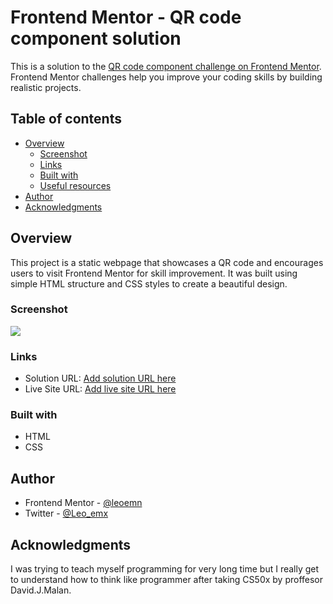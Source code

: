 # Frontend Mentor - QR code component solution

This is a solution to the [QR code component challenge on Frontend Mentor](https://www.frontendmentor.io/challenges/qr-code-component-iux_sIO_H). Frontend Mentor challenges help you improve your coding skills by building realistic projects. 

## Table of contents

- [Overview](#overview)
  - [Screenshot](#screenshot)
  - [Links](#links)
  - [Built with](#built-with)
  - [Useful resources](#useful-resources)
- [Author](#author)
- [Acknowledgments](#acknowledgments)


## Overview
This project is a static webpage that showcases a QR code and encourages users to visit Frontend Mentor for skill improvement. It was built using simple HTML structure and CSS styles to create a beautiful design.

### Screenshot

![](./screenshot.jpg)



### Links

- Solution URL: [Add solution URL here](https://your-solution-url.com)
- Live Site URL: [Add live site URL here](https://your-live-site-url.com)

### Built with

- HTML
- CSS 




## Author


- Frontend Mentor - [@leoemn](https://www.frontendmentor.io/profile/leoemn)
- Twitter - [@Leo_emx](https://www.twitter.com/Leo_emx)



## Acknowledgments

I was trying to teach myself programming for very long time but I really get to understand how to think like programmer after taking CS50x by proffesor David.J.Malan. 
